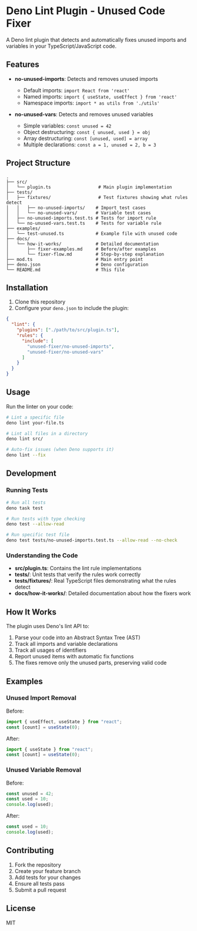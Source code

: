 # Deno Lint Plugin - Unused Code Fixer

A Deno lint plugin that detects and automatically fixes unused imports and
variables in your TypeScript/JavaScript code.

## Features

- **no-unused-imports**: Detects and removes unused imports
  - Default imports: `import React from 'react'`
  - Named imports: `import { useState, useEffect } from 'react'`
  - Namespace imports: `import * as utils from './utils'`

- **no-unused-vars**: Detects and removes unused variables
  - Simple variables: `const unused = 42`
  - Object destructuring: `const { unused, used } = obj`
  - Array destructuring: `const [unused, used] = array`
  - Multiple declarations: `const a = 1, unused = 2, b = 3`

## Project Structure

```
.
├── src/
│   └── plugin.ts                  # Main plugin implementation
├── tests/
│   ├── fixtures/                  # Test fixtures showing what rules detect
│   │   ├── no-unused-imports/    # Import test cases
│   │   └── no-unused-vars/       # Variable test cases
│   ├── no-unused-imports.test.ts # Tests for import rule
│   └── no-unused-vars.test.ts    # Tests for variable rule
├── examples/
│   └── test-unused.ts            # Example file with unused code
├── docs/
│   └── how-it-works/             # Detailed documentation
│       ├── fixer-examples.md     # Before/after examples
│       └── fixer-flow.md         # Step-by-step explanation
├── mod.ts                        # Main entry point
├── deno.json                     # Deno configuration
└── README.md                     # This file
```

## Installation

1. Clone this repository
2. Configure your `deno.json` to include the plugin:

```json
{
  "lint": {
    "plugins": ["./path/to/src/plugin.ts"],
    "rules": {
      "include": [
        "unused-fixer/no-unused-imports",
        "unused-fixer/no-unused-vars"
      ]
    }
  }
}
```

## Usage

Run the linter on your code:

```bash
# Lint a specific file
deno lint your-file.ts

# Lint all files in a directory
deno lint src/

# Auto-fix issues (when Deno supports it)
deno lint --fix
```

## Development

### Running Tests

```bash
# Run all tests
deno task test

# Run tests with type checking
deno test --allow-read

# Run specific test file
deno test tests/no-unused-imports.test.ts --allow-read --no-check
```

### Understanding the Code

- **src/plugin.ts**: Contains the lint rule implementations
- **tests/**: Unit tests that verify the rules work correctly
- **tests/fixtures/**: Real TypeScript files demonstrating what the rules detect
- **docs/how-it-works/**: Detailed documentation about how the fixers work

## How It Works

The plugin uses Deno's lint API to:

1. Parse your code into an Abstract Syntax Tree (AST)
2. Track all imports and variable declarations
3. Track all usages of identifiers
4. Report unused items with automatic fix functions
5. The fixes remove only the unused parts, preserving valid code

## Examples

### Unused Import Removal

Before:

```typescript
import { useEffect, useState } from "react";
const [count] = useState(0);
```

After:

```typescript
import { useState } from "react";
const [count] = useState(0);
```

### Unused Variable Removal

Before:

```typescript
const unused = 42;
const used = 10;
console.log(used);
```

After:

```typescript
const used = 10;
console.log(used);
```

## Contributing

1. Fork the repository
2. Create your feature branch
3. Add tests for your changes
4. Ensure all tests pass
5. Submit a pull request

## License

MIT
